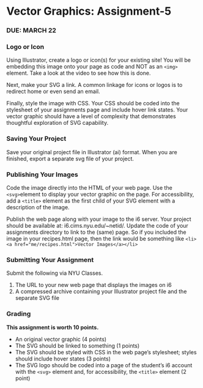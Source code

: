 # Vector Graphics: Assignment-5
### DUE: MARCH 22

### Logo or Icon

Using Illustrator, create a logo or icon(s) for your existing site! You will be embedding this image onto your page as code and NOT as an `<img>` element. Take a look at the video to see how this is done.

Next, make your SVG a link. A common linkage for icons or logos is to redirect home or even send an email.

Finally, style the image with CSS. Your CSS should be coded into the stylesheet of your assignments page and include hover link states. Your vector graphic should have a level of complexity that demonstrates thoughtful exploration of SVG capability.

### Saving Your Project

Save your original project file in Illustrator (ai) format. When you are finished, export a separate svg file of your project.

### Publishing Your Images

Code the image directly into the HTML of your web page. Use the `<svg>`element to display your vector graphic on the page. For accessibility, add a `<title>` element as the first child of your SVG element with a description of the image.

Publish the web page along with your image to the i6 server. Your project should be available at: i6.cims.nyu.edu/~netid/. Update the code of your assignments directory to link to the (same) page. So if you included the image in your recipes.html page, then the link would be something like `<li><a href="me/recipes.html">Vector Images</a></li>`

### Submitting Your Assignment

Submit the following via NYU Classes.

1. The URL to your new web page that displays the images on i6
2. A compressed archive containing your Illustrator project file and the separate SVG file

### Grading

**This assignment is worth 10 points.**

- An original vector graphic (4 points)
- The SVG should be linked to something (1 points)
- The SVG should be styled with CSS in the web page’s stylesheet; styles should include hover states (3 points)
- The SVG logo should be coded into a page of the student’s i6 account with the `<svg>` element and, for accessibility, the `<title>` element (2 point)
